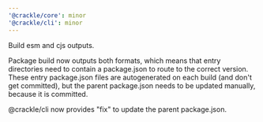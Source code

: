 ```yaml
---
'@crackle/core': minor
'@crackle/cli': minor
---
```


Build esm and cjs outputs.

Package build now outputs both formats, which means that entry directories need to contain a package.json to route to the correct version.
These entry package.json files are autogenerated on each build (and don't get committed), but the parent package.json needs to be updated manually, because it is committed.

@crackle/cli now provides "fix" to update the parent package.json.

